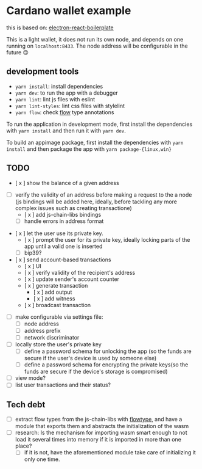 # Cardano wallet example

this is based on: [electron-react-boilerplate](https://github.com/electron-react-boilerplate/electron-react-boilerplate)

This is a light wallet, it does not run its own node, and depends on one running on `localhost:8433`.
The node address will be configurable in the future 🙃

## development tools

- `yarn install`: install dependencies
- `yarn dev`: to run the app with a debugger
- `yarn lint`: lint js files with eslint
- `yarn lint-styles`: lint css files with stylelint
- `yarn flow`: check [flow](https://flow.org/) type annotations

To run the application in development mode, first install the dependencies with
`yarn install` and then run it with `yarn dev`.

To build an appimage package, first install the dependencies with
`yarn install` and then package the app with `yarn package-{linux,win}`

## TODO

- [ x ] show the balance of a given address
- [ ] verify the validity of an address before making a request to the a node (js bindings will be added here, ideally, before tackling any more complex issues such as creating transactione)
  - [ x ] add js-chain-libs bindings
  - [ ] handle errors in address format
- [ x ] let the user use its private key.
  - [ x ] prompt the user for its private key, ideally locking parts of the app until a valid one is inserted
  - [ ] bip39?
- [ x ] send account-based transactions
  - [ x ] UI
  - [ x ] verify validity of the recipient's address
  - [ x ] update sender's account counter
  - [ x ] generate transaction
    - [ x ] add output
    - [ x ] add witness
  - [ x ] broadcast transaction
- [ ] make configurable via settings file:
  - [ ] node address
  - [ ] address prefix
  - [ ] network discriminator
- [ ] locally store the user's private key
  - [ ] define a password schema for unlocking the app (so the funds are secure if the user's device is used by someone else)
  - [ ] define a password schema for encrypting the private keys(so the funds are secure if the device's storage is compromised)
- [ ] view mode?
- [ ] list user transactions and their status?

## Tech debt

- [ ] extract flow types from the js-chain-libs with [flowtype](https://github.com/joarwilk/flowgen), and have a module that exports them and abstracts the initialization of the wasm
- [ ] research: Is the mechanism for importing wasm smart enough to not load it
      several times into memory if it is imported in more than one place?
  - [ ] if it is not, have the aforementioned module take care of
        initializing it only one time.
